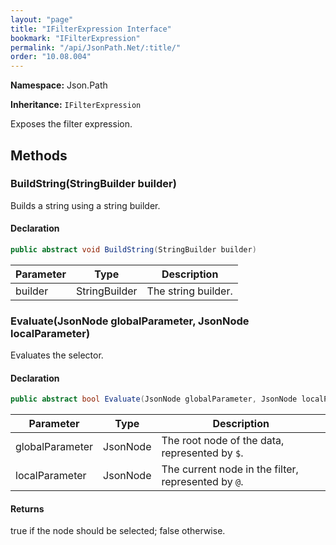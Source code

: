 ```yaml
---
layout: "page"
title: "IFilterExpression Interface"
bookmark: "IFilterExpression"
permalink: "/api/JsonPath.Net/:title/"
order: "10.08.004"
---
```

**Namespace:** Json.Path

**Inheritance:**
`IFilterExpression`

Exposes the filter expression.

## Methods

### BuildString(StringBuilder builder)

Builds a string using a string builder.

#### Declaration

```c#
public abstract void BuildString(StringBuilder builder)
```

| Parameter | Type | Description |
|---|---|---|
| builder | StringBuilder | The string builder. |


### Evaluate(JsonNode globalParameter, JsonNode localParameter)

Evaluates the selector.

#### Declaration

```c#
public abstract bool Evaluate(JsonNode globalParameter, JsonNode localParameter)
```

| Parameter | Type | Description |
|---|---|---|
| globalParameter | JsonNode | The root node of the data, represented by `$`. |
| localParameter | JsonNode | The current node in the filter, represented by `@`. |


#### Returns

true if the node should be selected; false otherwise.

